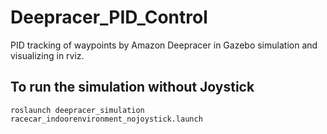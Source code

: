 # Deepracer_PID_Control
PID tracking of waypoints by Amazon Deepracer in Gazebo simulation and visualizing in rviz.

## To run the simulation without Joystick </br>
```roslaunch deepracer_simulation racecar_indoorenvironment_nojoystick.launch```</br>
